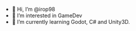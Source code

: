 - 👋 Hi, I’m @irop98
- 👀 I’m interested in GameDev
- 🌱 I’m currently learning Godot, C# and Unity3D.
